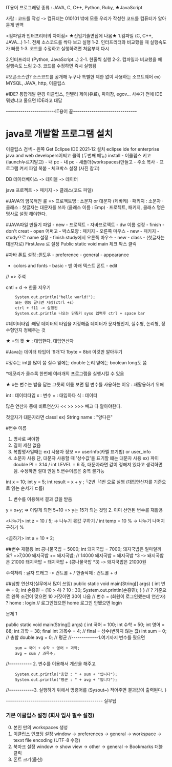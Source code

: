 IT용어
프로그래밍 종류 : JAVA, C, C++, Python, Ruby, ★JavaScript

사람 :  코드를 작성 -> 컴퓨터는 010101 밖에 모름
        우리가 작성한 코드를 컴퓨터가 알아듣게 번역

<컴파일과 인터프리터의 차이점> ★신입기술면접에 나옴★
1.컴파일 (C, C++, JAVA...)
    1-1. 전체 소스코드를 싹다 보고 실행
    1-2. 인터프리터와 비교했을 때 실행속도가 빠름
    1-3. 코드를 수정하고 실행하려면 처음부터 다시 

2.인터프리터 (Python, JavaScript...)
    2-1. 한줄씩 실행
    2-2. 컴파일과 비교했을 때 실행속도 느림
    2-3. 코드를 수정하면 즉시 실행됨

#오픈소스란? 
    소스코드를 공개해 누구나 특별한 제한 없이 사용하는 소프트웨어
    ex) MYSQL, JAVA, http, 이클립스



#IDE? 통합개발 환경
이클립스, 인텔리 제이(유료), 파이참, egov...
사수가 전에 IDE 뭐썼냐고 물으면 IDE라고 대답

------------------------IT용어 끝-------------------------------



# java로 개발할 프로그램 설치
이클립스 검색 - 왼쪽 Get Eclipse IDE 2021‑12 설치 
eclipse ide for enterprise java and web developers어쩌고 클릭 (두번째 메뉴)
install - 
이클립스 키고 (launch누르지말고) -  내 pc - 
내 pc - 새폴더(workspaces)만들고 - 주소 복사 - 프로그램 켜서 파일 복붙 - 체크박스 설정 (사진 참고)

DB 
데이터베이스 -> 테이블 -> 데이터

java
프로젝트 -> 패키지 -> 클래스(코드 파일)

#JAVA의 암묵적인 룰
=> 프로젝트명 : 소문자 or 대문자 (케바케)
   · 패키지 : 소문자
   · 클래스 : 첫글자는 대문자를 쓰자 (클래스 이름 : Emp)
   · 프로젝트, 패키지, 클래스 명은 명사로 설정 해야한다.

    
#JAVA파일 만들기	
	파일 - new - 프로젝트 - 자바프로젝트 - dw 이름 설정 - finish - don't creat - open 어쩌고
    - 박스모양 :  패키지 - 오른쪽 마우스  - new - 패키지 - study으로  name 설정 - finish
study에서 오른쪽 마우스 - new - class - (첫글자는 대문자로) FirstJava 로 설정 
Public static void main 체크 박스 클릭

#자바 폰트 설정 :윈도우 - preference - general - appearance
 - colors and fonts - basic - 맨 아래 텍스트 폰트 - edit

// => 주석

cntl + d -> 한줄 지우기

		System.out.println("hello world!");
        모든 행동 끝나면 저장(ctrl +s) 
        ctrl + f11 -> 실행된
        System.out.println 나오는 단축키 syso 입력후 ctrl + space bar
        
#데이터타입
:해당 데이터의 타입을 지정해줌
 데이터가 문자형인지, 실수형, 논리형, 정수형인지 정해주는 것

 ★ =의 뜻 ★
 : 대입한다. 대입연산자

#Java는 데이터 타입이 '9개'다
1byte = 8bit 이것만 알아두기

#정수는 int를 많이 씀
실수 앞에는 double
논리 얖에는 boolean
long도 씀

*메모리가 클수록 한번에 여러개의 프로그램을 실행시킬 수 있음

★ x는 변수는 밥을 담는 그릇의 이름  보면 됨
변수를 사용하는 이유  : 재활용하기 위해

int : 데이터타입
x : 변수
= : 대입하다
식 : 데이터

많은 연산자 중에 비트연산자 << >> >>> 빼고 다 알아야한다.

첫글자가 대문자라면 class! 
ex) String name : "양다은"

#변수 이름
1. 명사로 써야함
2. 길이 제한 없음
3. 복합명사일때는 
   ex) 사용자 정보 => userInfo(카멜 표기법) or user_info
4. 소문자 사용
    단, 대문자 사용할 때 
    '상수값'을 표기할 떄는 대문자 사용
    ex) 파이 double PI = 3.14 / int LEVEL = 6
    즉, 대문자라면 값이 정해져 있다고 생각하면 됨. 수정하면 절대 안됨
5.변수이름은 중복 불가능


int x = 10;
int y = 5;
int result = x + y ;
 └2번          └1번 으로 실행 (대입연산자를 기준으로 읽는 순서가 ㄷ름)
1. 변수를 이용해서 결과 값을 받음

y = x+y;  => 이렇게 되면 5+10 => y는 15가 되는 것임
2. 이미 선언된 변수를 재활용

<나누기>
int z = 10 / 5; -> 나누기 몫값 구하기 /
int temp = 10 %  -> 나누기 나머지 구하기 %

<곱하기>
int a = 10 * 2;



##변수 재활용
int 콩나물국밥 = 5000;
int 돼지국밥 = 7000;
돼지국밥은 얼마일까요? 
=>7,000
돼지국밥 += 돼지국밥;
// 14000
돼지국밥 = 돼지국밥 *3
-> 돼지국밥은 21000
돼지국밥 = 돼지국밥 + (콩나물국밥 *3)
-> 돼지국밥은 21000원

주석처리 : 글자 드래그 -> 컨트롤 + / 
한줄삭제  : 컨트롤 + d


##삼항 연산자(실무에서 많이 쓰임)
		public static void main(String[] args) {
		int 변수 = 0;
		int 손흥민 = (10 > 4) ? 10 : 30;
		System.out.println(손흥민);
	}
}
//		? 기준으로 왼쪽 조건이 맞으면 10 거짓이면 30이 나옴
//		변수 = (회원이 로그인했는데 연산자) ? home : login
//		로그인했으면 home 로그인 안됐으면 login



문제 1
	
public static void main(String[] args) {
		int 국어 = 100;
		int 수학 = 50;
		int 영어 = 88;
		int 과학 = 38;
		final int 과목수 = 4; // final = 상수(변하지 않는 값)
		int sum = 0; // 총합
		double avg = 0; // 평균
//-------------1.여기까지 변수를 줬으면 

		sum = 국어 + 수학 + 영어 + 과학;
		avg = sum / 과목수;
//----------- 2. 변수를 이용해서 계산을 해주고 

		System.out.println("총합 : " + sum + "입니다");
		System.out.println("평균 : " + avg + "입니다");
//------------3. 실행하기 위해서 명령어를 (Sysout~) 적어주면 결과값이 출력된다.
	}

----------------------------------------------- 실무팁
### 기본 이클립스 설정 (회사 입사 필수 설정)
0. 본인 만의 workspaces 생성
1. 이클립스 인코딩 설정
    window -> preferences -> general -> workspace -> texxt file encoding (UTF-8 수정)
2. 북마크 설정
    window -> show view -> other -> general -> Bookmarks 더블 클릭
3. 폰트 크기(옵션)